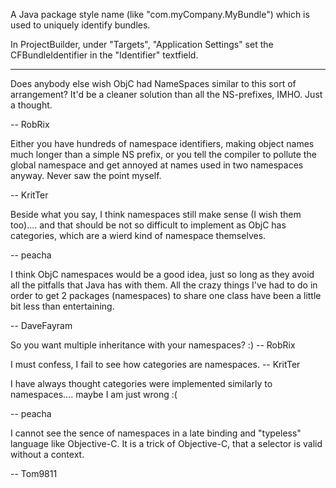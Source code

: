A Java package style name (like "com.myCompany.MyBundle") which is used to uniquely identify bundles.

In ProjectBuilder, under "Targets", "Application Settings" set the CFBundleIdentifier in the "Identifier" textfield.

----

Does anybody else wish ObjC had NameSpaces similar to this sort of arrangement? It'd be a cleaner solution than all the NS-prefixes, IMHO. Just a thought.

-- RobRix

Either you have hundreds of namespace identifiers, making object names much longer than a simple NS prefix, or you tell the compiler to pollute the global namespace and get annoyed at names used in two namespaces anyway. Never saw the point myself.

-- KritTer

Beside what you say, I think namespaces still make sense (I wish them too).... and that should be not so difficult to implement as ObjC has categories, which are a wierd kind of namespace themselves.

-- peacha

I think ObjC namespaces would be a good idea, just so long as they avoid all the pitfalls that Java has with them. All the crazy things I've had to do in order to get 2 packages (namespaces) to share one class have been a little bit less than entertaining. 

-- DaveFayram

So you want multiple inheritance with your namespaces? :) -- RobRix

I must confess, I fail to see how categories are namespaces. -- KritTer

I have always thought categories were implemented similarly to namespaces.... maybe I am just wrong :(

-- peacha

I cannot see the sence of namespaces in a late binding and "typeless" language like Objective-C. It is a trick of Objective-C, that a selector is valid without a context.

-- Tom9811

